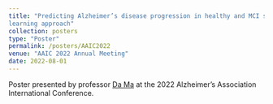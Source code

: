 ```yaml
---
title: "Predicting Alzheimer’s disease progression in healthy and MCI subjects using multi-modal deep
learning approach"
collection: posters
type: "Poster"
permalink: /posters/AAIC2022
venue: "AAIC 2022 Annual Meeting"
date: 2022-08-01
---
```

Poster presented by professor [Da Ma](https://school.wakehealth.edu/faculty/m/da-ma) at the 2022 Alzheimer’s Association International Conference.
